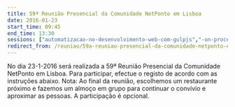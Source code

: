 ```yaml
---
title: 59ª Reunião Presencial da Comunidade NetPonto em Lisboa
date: 2016-01-23
start_time: 09:45
end_time: 13:30
sessions: ["automatizacao-no-desenvolvimento-web-com-gulpjs","-un-process-or-the-truth-about-functional-analysis"]
redirect_from: /reuniao/59a-reuniao-presencial-da-comunidade-netponto-em-lisboa/
---
```

No dia 23-1-2016 será realizada a 59ª Reunião Presencial da Comunidade NetPonto em Lisboa. Para participar, efectue o registo de acordo com as instruções abaixo.
Nota: Ao final da reunião, escolhemos um restaurante próximo e fazemos um almoço em grupo para continuar o convívio e aproximar as pessoas. A participação é opcional.